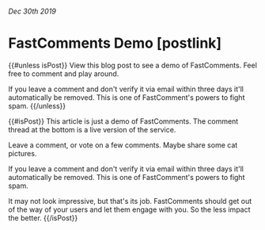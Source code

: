 ###### Dec 30th 2019
# FastComments Demo [postlink]

{{#unless isPost}}
View this blog post to see a demo of FastComments. Feel free to comment and play around.

If you leave a comment and don't verify it via email within three days it'll automatically be removed. This is one of FastComment's
powers to fight spam.
{{/unless}}

{{#isPost}}
This article is just a demo of FastComments. The comment thread at the bottom is a live version of the service.

Leave a comment, or vote on a few comments. Maybe share some cat pictures.

If you leave a comment and don't verify it via email within three days it'll automatically be removed. This is one of FastComment's
powers to fight spam.

It may not look impressive, but that's its job. FastComments should get out of the way of your users and let them engage with you. So the less impact the better.
{{/isPost}}

